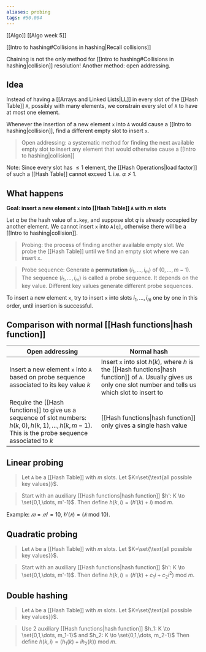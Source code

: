 ```yaml
---
aliases: probing
tags: #50.004
---
```

[[Algo]]
[[Algo week 5]]

[[Intro to hashing#Collisions in hashing|Recall collisions]]

Chaining is not the only method for [[Intro to hashing#Collisions in hashing|collision]] resolution! Another method: open addressing.

## Idea
Instead of having a [[Arrays and Linked Lists|LL]] in every slot of the [[Hash Table]] `A`, possibly with many elements, we constrain every slot of `A` to have at most one element.

Whenever the insertion of a new element `x` into `A` would cause a [[Intro to hashing|collision]], find a different empty slot to insert `x`.

> Open addressing: a systematic method for finding the next available empty slot to insert any element that would otherwise cause a [[Intro to hashing|collision]]

Note: Since every slot has $\leq 1$ element, the [[Hash Operations|load factor]] of such a [[Hash Table]] cannot exceed 1.
i.e. $\alpha \not > 1$.

## What happens
**Goal: insert a new element `x` into [[Hash Table]] `A` with $m$ slots**

Let $q$ be the hash value of `x.key`, and suppose slot $q$ is already occupied by another element.
We cannot insert `x` into `A[q]`, otherwise there will be a [[Intro to hashing|collision]].

> Probing: the process of finding another available empty slot.
> We probe the [[Hash Table]] until we find an empty slot where we can insert `x`.

> Probe sequence:
> Generate a **permutation** $(i_1, \dots, i_m)$ of $(0, \dots, m-1)$.
> The sequence $(i_1, \dots, i_m)$ is called a probe sequence.
> It depends on the key value.
> Different key values generate different probe sequences.

To insert a new element `x`, try to insert `x` into slots $i_1, \dots, i_m$ one by one in this order, until insertion is successful.

## Comparison with normal [[Hash functions|hash function]]

| Open addressing                                                                                                                                     | Normal hash                                                                                                                                                        |  
| --------------------------------------------------------------------------------------------------------------------------------------------------- | ------------------------------------------------------------------------------------------------------------------------------------------------------------------ | 
| Insert a new element `x` into `A` based on probe sequence associated to its key value $k$                                                           | Insert `x` into slot $h(k)$, where $h$ is the [[Hash functions\|hash function]] of `A`. Usually gives us only one slot number and tells us which slot to insert to |     
| Require the [[Hash functions]] to give us a sequence of slot numbers: $h(k,0), h(k,1),\dots,h(k,m-1)$. This is the probe sequence associated to $k$ | [[Hash functions\|hash function]] only gives a single hash value                                                                                                   |     

## Linear probing
> Let `A` be a [[Hash Table]] with $m$ slots.
> Let $K=\set{\text{all possible key values}}$.

> Start with an auxiliary [[Hash functions|hash function]] $h': K \to \set{0,1,\dots, m'-1}$.
> Then define $h(k,i) = (h'(k) + i) \text{ mod } m$.

Example: $𝑚 = 𝑚' = 10$, $ℎ'(𝑘) = (𝑘 \text{ mod }10)$.

## Quadratic probing
> Let `A` be a [[Hash Table]] with $m$ slots.
> Let $K=\set{\text{all possible key values}}$.

> Start with an auxiliary [[Hash functions|hash function]] $h': K \to \set{0,1,\dots, m'-1}$.
> Then define $h(k,i) = (h'(k) + c_1i + c_2i^2) \text{ mod } m$.

## Double hashing
> Let `A` be a [[Hash Table]] with $m$ slots.
> Let $K=\set{\text{all possible key values}}$.

> Use 2 auxiliary [[Hash functions|hash function]] 
> $h_1: K \to \set{0,1,\dots, m_1-1}$ and 
> $h_2: K \to \set{0,1,\dots, m_2-1}$
> Then define $h(k,i) = (h_1(k) + ih_2(k)) \text{ mod } m$.